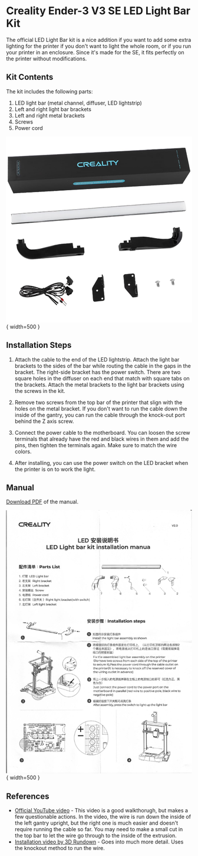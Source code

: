 # Creality Ender-3 V3 SE LED Light Bar Kit

The official LED Light Bar kit is a nice addition if you want to add some extra lighting for the printer if you don't want to light the whole room, or if you run your printer in an enclosure. Since it's made for the SE, it fits perfectly on the printer without modifications.

## Kit Contents
The kit includes the following parts:

1. LED light bar (metal channel, diffuser, LED lightstrip)
2. Left and right light bar brackets
3. Left and right metal brackets
4. Screws
5. Power cord

![LED Light Bar Kit Contents](images/lightbar-kit-contents.jpg){ width=500 }

## Installation Steps

1. Attach the cable to the end of the LED lightstrip. Attach the light bar brackets to the sides of the bar while routing the cable in the gaps in the bracket. The right-side bracket has the power switch. There are two square holes in the diffuser on each end that match with square tabs on the brackets. Attach the metal brackets to the light bar brackets using the screws in the kit.

2. Remove two screws from the top bar of the printer that slign with the holes on the metal bracket. If you don't want to run the cable down the inside of the gantry, you can run the cable through the knock-out port behind the Z axis screw.

3. Connect the power cable to the motherboard. You can loosen the screw terminals that already have the red and black wires in them and add the pins, then tighten the terminals again. Make sure to match the wire colors.

4. After installing, you can use the power switch on the LED bracket when the printer is on to work the light.

## Manual
[Download PDF](assets/lightbar-manual-2_0.pdf) of the manual.

![Install Manual V2.0](images/lightbar-manual.jpg){ width=500 }


## References
- [Official YouTube video](https://www.youtube.com/watch?v=-ebn8vLFhCM) - This video is a good walkthorugh, but makes a few questionable actions. In the video, the wire is run down the inside of the left gantry upright, but the right one is much easier and doesn't require running the cable so far. You may need to make a small cut in the top bar to let the wire go through to the inside of the extrusion.
- [Installation video by 3D Rundown](https://www.youtube.com/watch?v=tDFLqhUSvhA) - Goes into much more detail. Uses the knockout method to run the wire.
